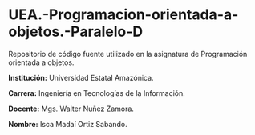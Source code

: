 # UEA.-Programacion-orientada-a-objetos.-Paralelo-D
Repositorio de código fuente utilizado en la asignatura de Programación orientada a objetos.

**Institución:** Universidad Estatal Amazónica.

**Carrera:** Ingeniería en Tecnologías de la Información.

**Docente:** Mgs. Walter Nuñez Zamora.

**Nombre:** Isca Madaí Ortiz Sabando.

